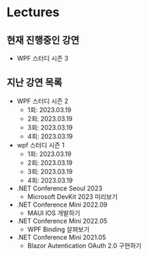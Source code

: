 # Lectures

## 현재 진행중인 강연
- WPF 스터디 시즌 3

## 지난 강연 목록
- WPF 스터디 시즌 2
  - 1회: 2023.03.19
  - 2회: 2023.03.19
  - 3회: 2023.03.19
  - 4회: 2023.03.19
- wpf 스터디 시즌 1
  - 1회: 2023.03.19
  - 2회: 2023.03.19
  - 3회: 2023.03.19
  - 4회: 2023.03.19
- .NET Conference Seoul 2023
  - Microsoft DevKit 2023 미리보기
- .NET Conference Mini 2022.09
  - MAUI IOS 개발하기
- .NET Conference Mini 2022.05
  - WPF Binding 살펴보기
- .NET Conference Mini 2021.05
  - Blazor Autentication OAuth 2.0 구현하기
